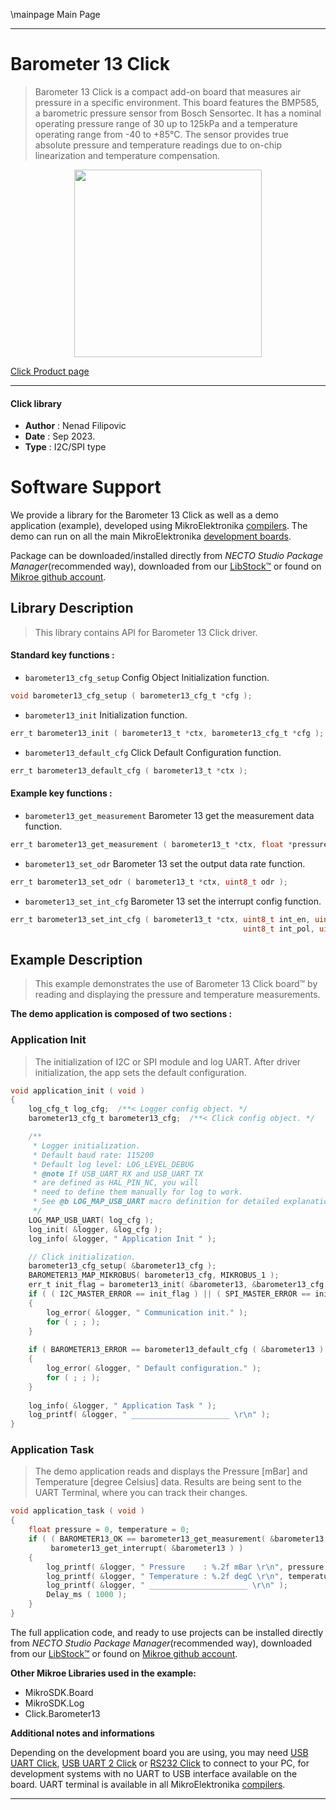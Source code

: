 \mainpage Main Page

---
# Barometer 13 Click

> Barometer 13 Click is a compact add-on board that measures air pressure in a specific environment. This board features the BMP585, a barometric pressure sensor from Bosch Sensortec. It has a nominal operating pressure range of 30 up to 125kPa and a temperature operating range from -40 to +85°C. The sensor provides true absolute pressure and temperature readings due to on-chip linearization and temperature compensation.

<p align="center">
  <img src="https://download.mikroe.com/images/click_for_ide/barometer13_click.png" height=300px>
</p>

[Click Product page](https://www.mikroe.com/barometer-13-click)

---


#### Click library

- **Author**        : Nenad Filipovic
- **Date**          : Sep 2023.
- **Type**          : I2C/SPI type


# Software Support

We provide a library for the Barometer 13 Click
as well as a demo application (example), developed using MikroElektronika
[compilers](https://www.mikroe.com/necto-studio).
The demo can run on all the main MikroElektronika [development boards](https://www.mikroe.com/development-boards).

Package can be downloaded/installed directly from *NECTO Studio Package Manager*(recommended way), downloaded from our [LibStock&trade;](https://libstock.mikroe.com) or found on [Mikroe github account](https://github.com/MikroElektronika/mikrosdk_click_v2/tree/master/clicks).

## Library Description

> This library contains API for Barometer 13 Click driver.

#### Standard key functions :

- `barometer13_cfg_setup` Config Object Initialization function.
```c
void barometer13_cfg_setup ( barometer13_cfg_t *cfg );
```

- `barometer13_init` Initialization function.
```c
err_t barometer13_init ( barometer13_t *ctx, barometer13_cfg_t *cfg );
```

- `barometer13_default_cfg` Click Default Configuration function.
```c
err_t barometer13_default_cfg ( barometer13_t *ctx );
```

#### Example key functions :

- `barometer13_get_measurement` Barometer 13 get the measurement data function.
```c
err_t barometer13_get_measurement ( barometer13_t *ctx, float *pressure, float *temperature );
```

- `barometer13_set_odr` Barometer 13 set the output data rate function.
```c
err_t barometer13_set_odr ( barometer13_t *ctx, uint8_t odr );
```

- `barometer13_set_int_cfg` Barometer 13 set the interrupt config function.
```c
err_t barometer13_set_int_cfg ( barometer13_t *ctx, uint8_t int_en, uint8_t int_od, 
                                                    uint8_t int_pol, uint8_t int_mode );
```

## Example Description

> This example demonstrates the use of  Barometer 13  Click board™ 
> by reading and displaying the pressure and temperature measurements.

**The demo application is composed of two sections :**

### Application Init

> The initialization of I2C or SPI module and log UART.
> After driver initialization, the app sets the default configuration.

```c
void application_init ( void )
{
    log_cfg_t log_cfg;  /**< Logger config object. */
    barometer13_cfg_t barometer13_cfg;  /**< Click config object. */

    /** 
     * Logger initialization.
     * Default baud rate: 115200
     * Default log level: LOG_LEVEL_DEBUG
     * @note If USB_UART_RX and USB_UART_TX 
     * are defined as HAL_PIN_NC, you will 
     * need to define them manually for log to work. 
     * See @b LOG_MAP_USB_UART macro definition for detailed explanation.
     */
    LOG_MAP_USB_UART( log_cfg );
    log_init( &logger, &log_cfg );
    log_info( &logger, " Application Init " );

    // Click initialization.
    barometer13_cfg_setup( &barometer13_cfg );
    BAROMETER13_MAP_MIKROBUS( barometer13_cfg, MIKROBUS_1 );
    err_t init_flag = barometer13_init( &barometer13, &barometer13_cfg );
    if ( ( I2C_MASTER_ERROR == init_flag ) || ( SPI_MASTER_ERROR == init_flag ) )
    {
        log_error( &logger, " Communication init." );
        for ( ; ; );
    }
    
    if ( BAROMETER13_ERROR == barometer13_default_cfg ( &barometer13 ) )
    {
        log_error( &logger, " Default configuration." );
        for ( ; ; );
    }
    
    log_info( &logger, " Application Task " );
    log_printf( &logger, " ______________________ \r\n" );
}
```

### Application Task

> The demo application reads and displays the Pressure [mBar] and Temperature [degree Celsius] data.
> Results are being sent to the UART Terminal, where you can track their changes.

```c
void application_task ( void )
{   
    float pressure = 0, temperature = 0;
    if ( ( BAROMETER13_OK == barometer13_get_measurement( &barometer13, &pressure, &temperature ) ) &&
         barometer13_get_interrupt( &barometer13 ) )
    {
        log_printf( &logger, " Pressure    : %.2f mBar \r\n", pressure );
        log_printf( &logger, " Temperature : %.2f degC \r\n", temperature );
        log_printf( &logger, " ______________________ \r\n" );
        Delay_ms ( 1000 );
    }
}
```

The full application code, and ready to use projects can be installed directly from *NECTO Studio Package Manager*(recommended way), downloaded from our [LibStock&trade;](https://libstock.mikroe.com) or found on [Mikroe github account](https://github.com/MikroElektronika/mikrosdk_click_v2/tree/master/clicks).

**Other Mikroe Libraries used in the example:**

- MikroSDK.Board
- MikroSDK.Log
- Click.Barometer13

**Additional notes and informations**

Depending on the development board you are using, you may need
[USB UART Click](https://www.mikroe.com/usb-uart-click),
[USB UART 2 Click](https://www.mikroe.com/usb-uart-2-click) or
[RS232 Click](https://www.mikroe.com/rs232-click) to connect to your PC, for
development systems with no UART to USB interface available on the board. UART
terminal is available in all MikroElektronika
[compilers](https://shop.mikroe.com/compilers).

---
